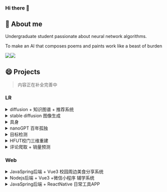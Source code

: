 ### Hi there 👋

## 🤔 About me
Undergraduate student passionate about neural network algorithms.  

To make an AI that composes poems and paints work like a beast of burden

<!-- clone from liyupi -->
<img align="" height="137px" src="https://github-readme-stats.vercel.app/api?username=chaos7857&hide_title=true&hide_border=true&show_icons=true&include_all_commits=true&line_height=21&bg_color=0,EC6C6C,FFD479,FFFC79,73FA79&theme=graywhite" /><img align="" height="137px" src="https://github-readme-stats.vercel.app/api/top-langs/?username=chaos7857&hide_title=true&hide_border=true&layout=compact&bg_color=0,73FA79,73FDFF,D783FF&theme=graywhite&locale=cn" />

<!-- ------------------------------------------------------ -->

## 😄 Projects

> 内容正在补全完善中

### LR
<details>
<summary>diffusion + 知识图谱 + 推荐系统</summary>
123
</details>
<!-- ------------------------------------------------------ -->

<details>
<summary>stable diffusion 图像生成</summary>
123
</details>

<!-- ------------------------------------------------------ -->
<details>
<summary>具身</summary>
	<img src="./asset/README/2024-08-28 00-54-02 的屏幕截图.png" style="width:45%"
         alt="仿真"/>
    <img src="./asset/README/Figure_1.png" style="width:45%"
         alt="数据分析"/>
    <img src="./asset/README/Snipaste_2025-07-14_18-28-39.png" style="width:45%"
         alt="真机实验"/>
    <img src="./asset/README/Snipaste_2025-07-14_18-29-14.png" style="width:45%"
         alt="真机实验"/>
</details>

<!-- ------------------------------------------------------ -->
<details>
<summary>nanoGPT 百年孤独</summary>
123
</details>

<!-- ------------------------------------------------------ -->
<details>
<summary>目标检测</summary>
1
</details>

<!-- ------------------------------------------------------ -->
<details>
<summary>HFUT校门三维重建</summary>
nerf vs 3dgs 
</details>

<!-- ------------------------------------------------------ -->
<details>
<summary>评论爬取 + 销量预测</summary>
	<img src="./asset/README/method-1752487975116-3.png" 
         alt=""
         style="width:45%"/>
    <img src="./asset/README/2.png" alt="" style="width:45%"/>
    <img src="./asset/README/5.png" alt="" style="width:70%"/>
</details>


### Web

<details>
<summary>JavaSpring后端 + Vue3 校园周边美食分享系统</summary>
	<img src="./asset/README/image-20250714183654506.png" alt="" style="width:45%"/>
    <img src="./asset/README/image-20250714183738838.png" alt="" style="width:45%"/>
    <img src="./asset/README/image-20250714183815313.png" alt="" style="width:45%"/>
    <img src="./asset/README/image-20250714183847999.png" alt="" style="width:45%"/>
</details>
<!-- ------------------------------------------------------ -->
<details>
<summary>Nodejs后端 + Vue3 +微信小程序 辅学系统</summary>
123
</details>

<!-- ------------------------------------------------------ -->
<details>
<summary>JavaSpring后端 + ReactNative 日常工具APP</summary>
123
</details>